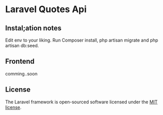 # Laravel Quotes Api

## Instal;ation notes

Edit env to your liking.
Run Composer install, php artisan migrate and  php artisan db:seed.

## Frontend
comming..soon

## License

The Laravel framework is open-sourced software licensed under the [MIT license](http://opensource.org/licenses/MIT).
